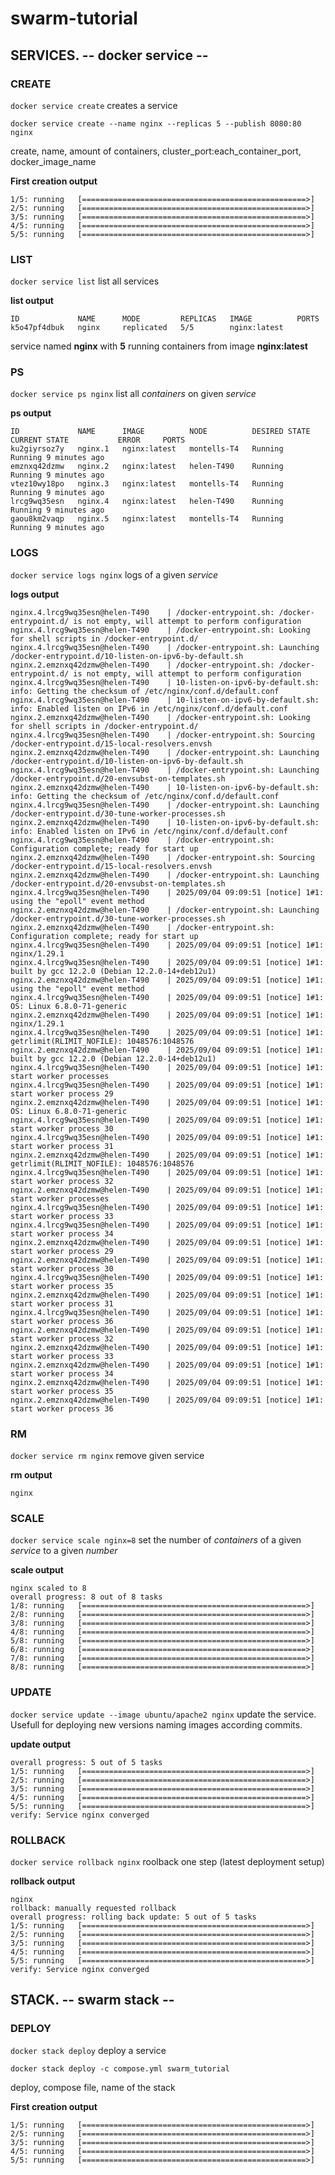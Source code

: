 # swarm-tutorial

## SERVICES. -- docker service --

### CREATE

`docker service create` creates a service

`docker service create --name nginx --replicas 5 --publish 8080:80 nginx`

create, name, amount of containers, cluster_port:each_container_port, docker_image_name

**First creation output**

```
1/5: running   [==================================================>] 
2/5: running   [==================================================>] 
3/5: running   [==================================================>] 
4/5: running   [==================================================>] 
5/5: running   [==================================================>] 
```



### LIST

`docker service list` list all services

**list output**

```
ID             NAME      MODE         REPLICAS   IMAGE          PORTS
k5o47pf4dbuk   nginx     replicated   5/5        nginx:latest
```
service named **nginx** with **5** running containers from image **nginx:latest**

### PS

`docker service ps nginx` list all *containers* on given *service*

**ps output**

```
ID             NAME      IMAGE          NODE          DESIRED STATE   CURRENT STATE           ERROR     PORTS
ku2giyrsoz7y   nginx.1   nginx:latest   montells-T4   Running         Running 9 minutes ago             
emznxq42dzmw   nginx.2   nginx:latest   helen-T490    Running         Running 9 minutes ago             
vtez10wy18po   nginx.3   nginx:latest   montells-T4   Running         Running 9 minutes ago             
lrcg9wq35esn   nginx.4   nginx:latest   helen-T490    Running         Running 9 minutes ago             
gaou8km2vaqp   nginx.5   nginx:latest   montells-T4   Running         Running 9 minutes ago             
```

### LOGS

`docker service logs nginx` logs of a given *service*

**logs output**

```
nginx.4.lrcg9wq35esn@helen-T490    | /docker-entrypoint.sh: /docker-entrypoint.d/ is not empty, will attempt to perform configuration
nginx.4.lrcg9wq35esn@helen-T490    | /docker-entrypoint.sh: Looking for shell scripts in /docker-entrypoint.d/
nginx.4.lrcg9wq35esn@helen-T490    | /docker-entrypoint.sh: Launching /docker-entrypoint.d/10-listen-on-ipv6-by-default.sh
nginx.2.emznxq42dzmw@helen-T490    | /docker-entrypoint.sh: /docker-entrypoint.d/ is not empty, will attempt to perform configuration
nginx.4.lrcg9wq35esn@helen-T490    | 10-listen-on-ipv6-by-default.sh: info: Getting the checksum of /etc/nginx/conf.d/default.conf
nginx.4.lrcg9wq35esn@helen-T490    | 10-listen-on-ipv6-by-default.sh: info: Enabled listen on IPv6 in /etc/nginx/conf.d/default.conf
nginx.2.emznxq42dzmw@helen-T490    | /docker-entrypoint.sh: Looking for shell scripts in /docker-entrypoint.d/
nginx.4.lrcg9wq35esn@helen-T490    | /docker-entrypoint.sh: Sourcing /docker-entrypoint.d/15-local-resolvers.envsh
nginx.2.emznxq42dzmw@helen-T490    | /docker-entrypoint.sh: Launching /docker-entrypoint.d/10-listen-on-ipv6-by-default.sh
nginx.4.lrcg9wq35esn@helen-T490    | /docker-entrypoint.sh: Launching /docker-entrypoint.d/20-envsubst-on-templates.sh
nginx.2.emznxq42dzmw@helen-T490    | 10-listen-on-ipv6-by-default.sh: info: Getting the checksum of /etc/nginx/conf.d/default.conf
nginx.4.lrcg9wq35esn@helen-T490    | /docker-entrypoint.sh: Launching /docker-entrypoint.d/30-tune-worker-processes.sh
nginx.2.emznxq42dzmw@helen-T490    | 10-listen-on-ipv6-by-default.sh: info: Enabled listen on IPv6 in /etc/nginx/conf.d/default.conf
nginx.4.lrcg9wq35esn@helen-T490    | /docker-entrypoint.sh: Configuration complete; ready for start up
nginx.2.emznxq42dzmw@helen-T490    | /docker-entrypoint.sh: Sourcing /docker-entrypoint.d/15-local-resolvers.envsh
nginx.2.emznxq42dzmw@helen-T490    | /docker-entrypoint.sh: Launching /docker-entrypoint.d/20-envsubst-on-templates.sh
nginx.4.lrcg9wq35esn@helen-T490    | 2025/09/04 09:09:51 [notice] 1#1: using the "epoll" event method
nginx.2.emznxq42dzmw@helen-T490    | /docker-entrypoint.sh: Launching /docker-entrypoint.d/30-tune-worker-processes.sh
nginx.2.emznxq42dzmw@helen-T490    | /docker-entrypoint.sh: Configuration complete; ready for start up
nginx.4.lrcg9wq35esn@helen-T490    | 2025/09/04 09:09:51 [notice] 1#1: nginx/1.29.1
nginx.4.lrcg9wq35esn@helen-T490    | 2025/09/04 09:09:51 [notice] 1#1: built by gcc 12.2.0 (Debian 12.2.0-14+deb12u1) 
nginx.2.emznxq42dzmw@helen-T490    | 2025/09/04 09:09:51 [notice] 1#1: using the "epoll" event method
nginx.4.lrcg9wq35esn@helen-T490    | 2025/09/04 09:09:51 [notice] 1#1: OS: Linux 6.8.0-71-generic
nginx.2.emznxq42dzmw@helen-T490    | 2025/09/04 09:09:51 [notice] 1#1: nginx/1.29.1
nginx.4.lrcg9wq35esn@helen-T490    | 2025/09/04 09:09:51 [notice] 1#1: getrlimit(RLIMIT_NOFILE): 1048576:1048576
nginx.2.emznxq42dzmw@helen-T490    | 2025/09/04 09:09:51 [notice] 1#1: built by gcc 12.2.0 (Debian 12.2.0-14+deb12u1) 
nginx.4.lrcg9wq35esn@helen-T490    | 2025/09/04 09:09:51 [notice] 1#1: start worker processes
nginx.4.lrcg9wq35esn@helen-T490    | 2025/09/04 09:09:51 [notice] 1#1: start worker process 29
nginx.2.emznxq42dzmw@helen-T490    | 2025/09/04 09:09:51 [notice] 1#1: OS: Linux 6.8.0-71-generic
nginx.4.lrcg9wq35esn@helen-T490    | 2025/09/04 09:09:51 [notice] 1#1: start worker process 30
nginx.4.lrcg9wq35esn@helen-T490    | 2025/09/04 09:09:51 [notice] 1#1: start worker process 31
nginx.2.emznxq42dzmw@helen-T490    | 2025/09/04 09:09:51 [notice] 1#1: getrlimit(RLIMIT_NOFILE): 1048576:1048576
nginx.4.lrcg9wq35esn@helen-T490    | 2025/09/04 09:09:51 [notice] 1#1: start worker process 32
nginx.2.emznxq42dzmw@helen-T490    | 2025/09/04 09:09:51 [notice] 1#1: start worker processes
nginx.4.lrcg9wq35esn@helen-T490    | 2025/09/04 09:09:51 [notice] 1#1: start worker process 33
nginx.4.lrcg9wq35esn@helen-T490    | 2025/09/04 09:09:51 [notice] 1#1: start worker process 34
nginx.2.emznxq42dzmw@helen-T490    | 2025/09/04 09:09:51 [notice] 1#1: start worker process 29
nginx.2.emznxq42dzmw@helen-T490    | 2025/09/04 09:09:51 [notice] 1#1: start worker process 30
nginx.4.lrcg9wq35esn@helen-T490    | 2025/09/04 09:09:51 [notice] 1#1: start worker process 35
nginx.2.emznxq42dzmw@helen-T490    | 2025/09/04 09:09:51 [notice] 1#1: start worker process 31
nginx.4.lrcg9wq35esn@helen-T490    | 2025/09/04 09:09:51 [notice] 1#1: start worker process 36
nginx.2.emznxq42dzmw@helen-T490    | 2025/09/04 09:09:51 [notice] 1#1: start worker process 32
nginx.2.emznxq42dzmw@helen-T490    | 2025/09/04 09:09:51 [notice] 1#1: start worker process 33
nginx.2.emznxq42dzmw@helen-T490    | 2025/09/04 09:09:51 [notice] 1#1: start worker process 34
nginx.2.emznxq42dzmw@helen-T490    | 2025/09/04 09:09:51 [notice] 1#1: start worker process 35
nginx.2.emznxq42dzmw@helen-T490    | 2025/09/04 09:09:51 [notice] 1#1: start worker process 36
```

### RM

`docker service rm nginx` remove given service

**rm output**

```
nginx
```

### SCALE

`docker service scale nginx=8` set the number of *containers* of a given *service* to a given *number*

**scale output**

```
nginx scaled to 8
overall progress: 8 out of 8 tasks 
1/8: running   [==================================================>] 
2/8: running   [==================================================>] 
3/8: running   [==================================================>] 
4/8: running   [==================================================>] 
5/8: running   [==================================================>] 
6/8: running   [==================================================>] 
7/8: running   [==================================================>] 
8/8: running   [==================================================>] 
```

### UPDATE

`docker service update --image ubuntu/apache2 nginx` update the service. Usefull for deploying new versions naming images according commits.

**update output**

```
overall progress: 5 out of 5 tasks 
1/5: running   [==================================================>] 
2/5: running   [==================================================>] 
3/5: running   [==================================================>] 
4/5: running   [==================================================>] 
5/5: running   [==================================================>] 
verify: Service nginx converged 
```

### ROLLBACK

`docker service rollback nginx` roolback one step (latest deployment setup)

**rollback output**

```
nginx
rollback: manually requested rollback 
overall progress: rolling back update: 5 out of 5 tasks 
1/5: running   [==================================================>] 
2/5: running   [==================================================>] 
3/5: running   [==================================================>] 
4/5: running   [==================================================>] 
5/5: running   [==================================================>] 
verify: Service nginx converged 
```


## STACK. -- swarm stack --

### DEPLOY

`docker stack deploy` deploy a service

`docker stack deploy -c compose.yml swarm_tutorial`

deploy, compose file, name of the stack

**First creation output**

```
1/5: running   [==================================================>] 
2/5: running   [==================================================>] 
3/5: running   [==================================================>] 
4/5: running   [==================================================>] 
5/5: running   [==================================================>] 
```
